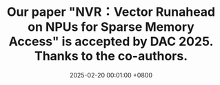 ---
title: Our paper "NVR：Vector Runahead on NPUs for Sparse Memory Access" is accepted by DAC 2025. Thanks to the co-authors.
date: 2025-02-20 00:01:00 +0800
---